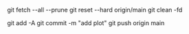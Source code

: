 git fetch --all --prune
git reset --hard origin/main
git clean -fd

git add -A
git commit -m "add plot"
git push origin main